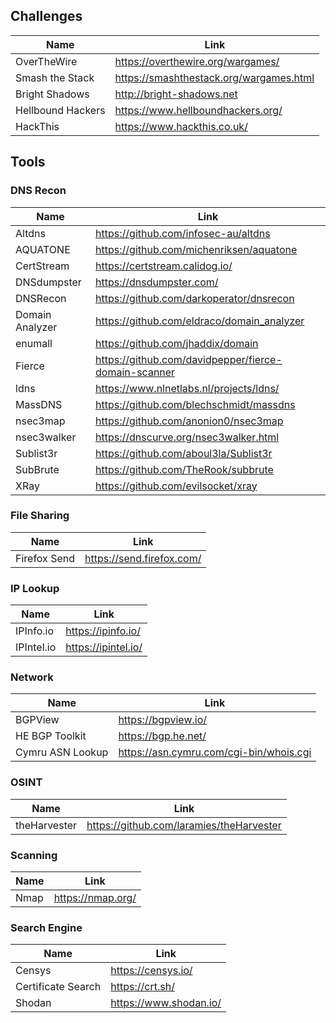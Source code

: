 ## Challenges

| Name              | Link                                                   |
|-------------------|--------------------------------------------------------|
| OverTheWire       | <https://overthewire.org/wargames/>                    |
| Smash the Stack   | <https://smashthestack.org/wargames.html>              |
| Bright Shadows    | <http://bright-shadows.net>                            |
| Hellbound Hackers | <https://www.hellboundhackers.org/>                    |
| HackThis          | <https://www.hackthis.co.uk/>                          |

## Tools

### DNS Recon

| Name              | Link                                                   |
|-------------------|--------------------------------------------------------|
| Altdns            | <https://github.com/infosec-au/altdns>                 |
| AQUATONE          | <https://github.com/michenriksen/aquatone>             |
| CertStream        | <https://certstream.calidog.io/>                       |
| DNSdumpster       | <https://dnsdumpster.com/>                             |
| DNSRecon          | <https://github.com/darkoperator/dnsrecon>             |
| Domain Analyzer   | <https://github.com/eldraco/domain_analyzer>           |
| enumall           | <https://github.com/jhaddix/domain>                    |
| Fierce            | <https://github.com/davidpepper/fierce-domain-scanner> |
| ldns              | <https://www.nlnetlabs.nl/projects/ldns/>              |
| MassDNS           | <https://github.com/blechschmidt/massdns>              |
| nsec3map          | <https://github.com/anonion0/nsec3map>                 |
| nsec3walker       | <https://dnscurve.org/nsec3walker.html>                |
| Sublist3r         | <https://github.com/aboul3la/Sublist3r>                |
| SubBrute          | <https://github.com/TheRook/subbrute>                  |
| XRay              | <https://github.com/evilsocket/xray>                   |


### File Sharing

| Name              | Link                                                   |
|-------------------|--------------------------------------------------------|
| Firefox Send      | <https://send.firefox.com/>                            |

### IP Lookup

| Name              | Link                                                   |
|-------------------|--------------------------------------------------------|
| IPInfo.io         | <https://ipinfo.io/>                                   |
| IPIntel.io        | <https://ipintel.io/>                                  |

### Network

| Name              | Link                                                   |
|-------------------|--------------------------------------------------------|
| BGPView           | <https://bgpview.io/>                                  |
| HE BGP Toolkit    | <https://bgp.he.net/>                                  |
| Cymru  ASN Lookup | <https://asn.cymru.com/cgi-bin/whois.cgi>              |

### OSINT

| Name              | Link                                                   |
|-------------------|--------------------------------------------------------|
| theHarvester      | <https://github.com/laramies/theHarvester>             |

### Scanning

| Name              | Link                                                   |
|-------------------|--------------------------------------------------------|
| Nmap              | <https://nmap.org/>                                    |

### Search Engine

| Name              | Link                                                   |
|-------------------|--------------------------------------------------------|
| Censys            | <https://censys.io/>                                   |
| Certificate Search| <https://crt.sh/>                                      |
| Shodan            | <https://www.shodan.io/>                               |
